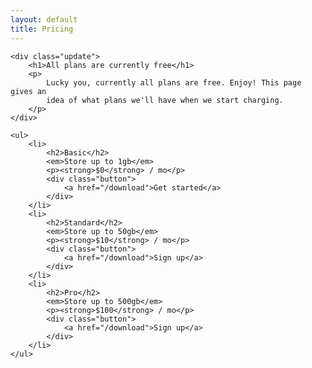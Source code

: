 ```yaml
---
layout: default
title: Pricing
---
```


<div class="pricing">
    <!--<h1>Choose a Turtl plan</h1>-->

    <div class="update">
        <h1>All plans are currently free</h1>
        <p>
            Lucky you, currently all plans are free. Enjoy! This page gives an
            idea of what plans we'll have when we start charging.
        </p>
    </div>

    <ul>
        <li>
            <h2>Basic</h2>
            <em>Store up to 1gb</em>
            <p><strong>$0</strong> / mo</p>
            <div class="button">
                <a href="/download">Get started</a>
            </div>
        </li>
        <li>
            <h2>Standard</h2>
            <em>Store up to 50gb</em>
            <p><strong>$10</strong> / mo</p>
            <div class="button">
                <a href="/download">Sign up</a>
            </div>
        </li>
        <li>
            <h2>Pro</h2>
            <em>Store up to 500gb</em>
            <p><strong>$100</strong> / mo</p>
            <div class="button">
                <a href="/download">Sign up</a>
            </div>
        </li>
    </ul>
</div>

